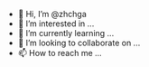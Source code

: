 - 👋 Hi, I’m @zhchga
- 👀 I’m interested in ...
- 🌱 I’m currently learning ...
- 💞️ I’m looking to collaborate on ...
- 📫 How to reach me ...

<!---
zhchga/zhchga is a ✨ special ✨ repository because its `README.md` (this file) appears on your GitHub profile.
You can click the Preview link to take a look at your changes.
--->
